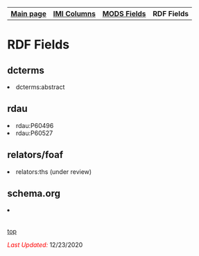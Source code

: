 <!DOCTYPE html>
<html>
<head>
</head>
<body>
<table style="width:100%">
  <tr>
    <th><a href="index.md">Main page</a></th>
	<th><a href="IMI.md">IMI Columns</a></th>
    <th><a href="MODS.md">MODS Fields</a></th>
    <th>RDF Fields</th>
  </tr>
</table>



<h1 id="top">RDF Fields</h1>
<table>
<h2>dcterms</h2>
	<tr>
		<li>dcterms:abstract</li>
	</tr>
<h2>rdau</h2>
	<tr>
		<li>rdau:P60496</li>
		<li>rdau:P60527</li>
	</tr>
<h2>relators/foaf</h2>
	<tr>
		<li>relators:ths (under review)</li>
	</tr>
<h2>schema.org</h2>	
	<tr>
		<li></li>
	</tr>	
</table>

	
<p><a href="#top">top</a></p>

<p><font color="red"><i>Last Updated: </i></font>12/23/2020</p>
</dl>
</html>